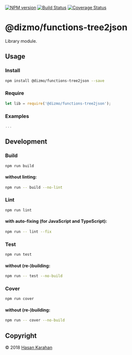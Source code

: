 [![NPM version](https://badge.fury.io/js/%40dizmo%2Ffunctions-tree2json.svg)](https://npmjs.org/package/@dizmo/functions-tree2json)
[![Build Status](https://travis-ci.org/dizmo/functions-tree2json.svg?branch=master)](https://travis-ci.org/dizmo/functions-tree2json)
[![Coverage Status](https://coveralls.io/repos/github/dizmo/functions-tree2json/badge.svg?branch=master)](https://coveralls.io/github/dizmo/functions-tree2json?branch=master)

# @dizmo/functions-tree2json
Library module.

## Usage
### Install
```sh
npm install @dizmo/functions-tree2json --save
```
### Require
```javascript
let lib = require('@dizmo/functions-tree2json');
```
### Examples
```javascript
...
```
## Development
### Build
```sh
npm run build
```
#### without linting:
```sh
npm run -- build --no-lint
```
### Lint
```sh
npm run lint
```
#### with auto-fixing (for JavaScript and TypeScript):
```sh
npm run -- lint --fix
```
### Test
```sh
npm run test
```
#### without (re-)building:
```sh
npm run -- test --no-build
```
### Cover
```sh
npm run cover
```
#### without (re-)building:
```sh
npm run -- cover --no-build
```

## Copyright

 © 2018 [Hasan Karahan](https://github.com/hsk81)
